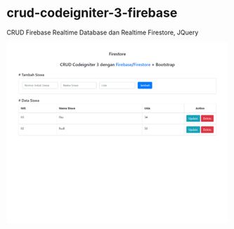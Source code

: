 # crud-codeigniter-3-firebase

CRUD Firebase Realtime Database dan Realtime Firestore, JQuery
	
<img src="https://raw.githubusercontent.com/ekohendratno/crud-codeigniter-3-firebase/main/screencapture.png"/>
